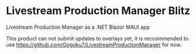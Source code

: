 # Livestream Production Manager Blitz
 
Livestream Production Manager as a .NET Blazor MAUI app

This product can not submit updates to overlays yet, it is reccommended to use https://github.com/Gogoku7/LivestreamProductionManager for now.
